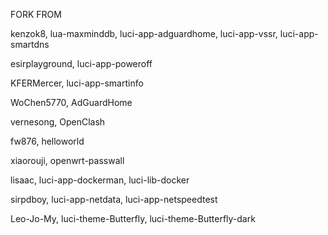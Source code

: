 FORK FROM

kenzok8, lua-maxminddb, luci-app-adguardhome, luci-app-vssr, luci-app-smartdns

esirplayground, luci-app-poweroff

KFERMercer, luci-app-smartinfo

WoChen5770, AdGuardHome

vernesong, OpenClash

fw876, helloworld

xiaorouji, openwrt-passwall

lisaac, luci-app-dockerman, luci-lib-docker

sirpdboy, luci-app-netdata, luci-app-netspeedtest

Leo-Jo-My, luci-theme-Butterfly, luci-theme-Butterfly-dark
